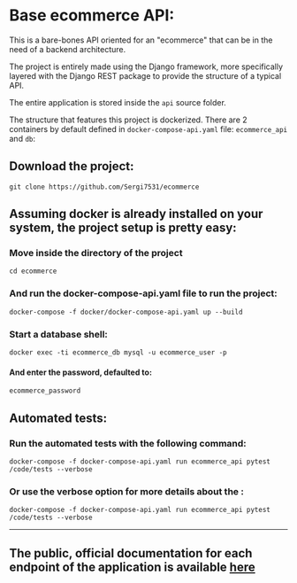 #  Base ecommerce API:

This is a bare-bones API oriented for an "ecommerce" that can be in the need of a backend architecture.

The project is entirely made using the Django framework, more specifically layered with the Django REST package to provide the structure of a typical API.

The entire application is stored inside the `api` source folder.

The structure that features this project is dockerized. There are 2 containers by default defined in `docker-compose-api.yaml` 
file: `ecommerce_api` and `db`:  

## Download the project:

    git clone https://github.com/Sergi7531/ecommerce

## Assuming docker is already installed on your system, the project setup is pretty easy:

### Move inside the directory of the project

    cd ecommerce

### And run the docker-compose-api.yaml file to run the project:

    docker-compose -f docker/docker-compose-api.yaml up --build

### Start a database shell:

    docker exec -ti ecommerce_db mysql -u ecommerce_user -p

#### And enter the password, defaulted to:

    ecommerce_password

## Automated tests:

### Run the automated tests with the following command:
    docker-compose -f docker-compose-api.yaml run ecommerce_api pytest /code/tests --verbose

### Or use the verbose option for more details about the :
    docker-compose -f docker-compose-api.yaml run ecommerce_api pytest /code/tests --verbose

--- 

## The public, official documentation for each endpoint of the application is available [here](https://www.postman.com/base-ecommerce-api/workspace/e-commerce-api/documentation/21377778-fb07d91a-046c-4d2c-b4ef-ebd31101de37)